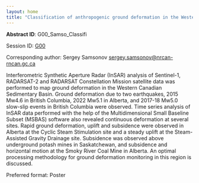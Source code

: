 ```yaml
---
layout: home
title: "Classification of anthropogenic ground deformation in the Western Canadian Sedimentary Basin"
---
```



**Abstract ID**: G00_Samso_Classifi

Session ID: [G00](.)

Corresponding author: Sergey Samsonov <a href="mailto:sergey.samsonov@nrcan-rncan.gc.ca">sergey.samsonov@nrcan-rncan.gc.ca</a>

Interferometric Synthetic Aperture Radar (InSAR) analysis of Sentinel-1, RADARSAT-2 and RADARSAT Constellation Mission satellite data was performed to map ground deformation in the Western Canadian Sedimentary Basin. Ground deformation due to two earthquakes, 2015 Mw4.6 in British Columbia, 2022 Mw5.1 in Alberta, and 2017-18 Mw5.0 slow-slip events in British Columbia were observed. Time series analysis of InSAR data performed with the help of the Multidimensional Small Baseline Subset (MSBAS) software also revealed continuous deformation at several sites. Rapid ground deformation, uplift and subsidence were observed in Alberta at the Cyclic Steam Stimulation site and a steady uplift at the Steam-Assisted Gravity Drainage site. Subsidence was observed above underground potash mines in Saskatchewan, and subsidence and horizontal motion at the Smoky River Coal Mine in Alberta. An optimal processing methodology for ground deformation monitoring in this region is discussed.

Preferred format: Poster
